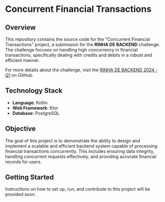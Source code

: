 # Concurrent Financial Transactions

## Overview
This repository contains the source code for the "Concurrent Financial Transactions" project, a submission for the **RINHA DE BACKEND** challenge. The challenge focuses on handling high concurrency in financial transactions, specifically dealing with credits and debits in a robust and efficient manner.

For more details about the challenge, visit the [RINHA DE BACKEND 2024 - Q1](https://github.com/zanfranceschi/rinha-de-backend-2024-q1) on GitHub.

## Technology Stack
- **Language**: Kotlin
- **Web Framework**: Ktor
- **Database**: PostgreSQL

## Objective
The goal of this project is to demonstrate the ability to design and implement a scalable and efficient backend system capable of processing financial transactions concurrently. This includes ensuring data integrity, handling concurrent requests effectively, and providing accurate financial records for users.

## Getting Started
Instructions on how to set up, run, and contribute to this project will be provided soon.

